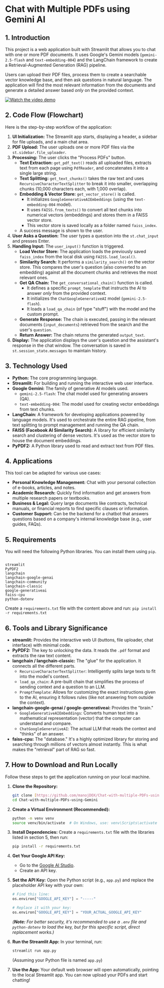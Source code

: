 # Chat with Multiple PDFs using Gemini AI

## 1. Introduction

This project is a web application built with Streamlit that allows you to chat with one or more PDF documents. It uses Google's Gemini models (`gemini-2.5-flash` and `text-embedding-004`) and the LangChain framework to create a Retrieval-Augmented Generation (RAG) pipeline.

Users can upload their PDF files, process them to create a searchable vector knowledge base, and then ask questions in natural language. The application will find the most relevant information from the documents and generate a detailed answer based *only* on the provided context.


[![Watch the video demo](https://github.com/user-attachments/assets/9b8d82e9-dd53-41c1-b380-df1dc158c5a0)](https://drive.google.com/file/d/13NgPCU6ZzaxyhY_yoNxWlofgiG46EUXj/view?usp=sharing)

## 2. Code Flow (Flowchart)

Here is the step-by-step workflow of the application:

1.  **UI Initialization:** The Streamlit app starts, displaying a header, a sidebar for file uploads, and a main chat area.
2.  **PDF Upload:** The user uploads one or more PDF files via the `st.sidebar.file_uploader`.
3.  **Processing:** The user clicks the "Process PDFs" button.
    * **Text Extraction:** `get_pdf_text()` reads all uploaded files, extracts text from each page using `PdfReader`, and concatenates it into a single large string.
    * **Text Splitting:** `get_text_chunks()` takes the raw text and uses `RecursiveCharacterTextSplitter` to break it into smaller, overlapping chunks (10,000 characters each, with 1,000 overlap).
    * **Embedding & Vector Store:** `get_vector_store()` is called.
        * It initializes `GoogleGenerativeAIEmbeddings` (using the `text-embedding-004` model).
        * It uses `FAISS.from_texts()` to convert all text chunks into numerical vectors (embeddings) and stores them in a FAISS vector store.
        * This vector store is saved locally as a folder named `faiss_index`.
    * A success message is shown to the user.
4.  **User Asks a Question:** The user types a question into the `st.chat_input` and presses Enter.
5.  **Handling Input:** The `user_input()` function is triggered.
    * **Load Vector Store:** The application loads the previously saved `faiss_index` from the local disk using `FAISS.load_local()`.
    * **Similarity Search:** It performs a `similarity_search()` on the vector store. This compares the user's question (also converted to an embedding) against all the document chunks and retrieves the most relevant ones.
    * **Get QA Chain:** The `get_conversational_chain()` function is called.
        * It defines a specific `prompt_template` that instructs the AI to answer *only* from the provided context.
        * It initializes the `ChatGoogleGenerativeAI` model (`gemini-2.5-flash`).
        * It loads a `load_qa_chain` (of type "stuff") with the model and the custom prompt.
    * **Generate Response:** The chain is executed, passing in the relevant documents (`input_documents`) retrieved from the search and the user's `question`.
    * **Return Answer:** The chain returns the generated `output_text`.
6.  **Display:** The application displays the user's question and the assistant's response in the chat window. The conversation is saved in `st.session_state.messages` to maintain history.

## 3. Technology Used

* **Python:** The core programming language.
* **Streamlit:** For building and running the interactive web user interface.
* **Google Gemini:** The family of generative AI models used.
    * `gemini-2.5-flash`: The chat model used for generating answers (QA).
    * `text-embedding-004`: The model used for creating vector embeddings from text chunks.
* **LangChain:** A framework for developing applications powered by language models. It's used to orchestrate the entire RAG pipeline, from text splitting to prompt management and running the QA chain.
* **FAISS (Facebook AI Similarity Search):** A library for efficient similarity search and clustering of dense vectors. It's used as the vector store to house the document embeddings.
* **PyPDF2:** A Python library used to read and extract text from PDF files.

## 4. Applications

This tool can be adapted for various use cases:

* **Personal Knowledge Management:** Chat with your personal collection of e-books, articles, and notes.
* **Academic Research:** Quickly find information and get answers from multiple research papers or textbooks.
* **Business & Legal:** Query large documents like contracts, technical manuals, or financial reports to find specific clauses or information.
* **Customer Support:** Can be the backend for a chatbot that answers questions based on a company's internal knowledge base (e.g., user guides, FAQs).

## 5. Requirements

You will need the following Python libraries. You can install them using `pip`.

```

streamlit
PyPDF2
langchain
langchain-google-genai
langchain-community
langchain-classic
google-generativeai
faiss-cpu
python-dotenv

````

Create a `requirements.txt` file with the content above and run:
`pip install -r requirements.txt`

## 6. Tools and Library Significance

* **streamlit:** Provides the interactive web UI (buttons, file uploader, chat interface) with minimal code.
* **PyPDF2:** The key to unlocking the data. It reads the `.pdf` format and extracts the raw text content.
* **langchain / langchain-classic:** The "glue" for the application. It connects all the different parts.
    * `RecursiveCharacterTextSplitter`: Intelligently splits large texts to fit into the model's context.
    * `load_qa_chain`: A pre-built chain that simplifies the process of sending context and a question to an LLM.
    * `PromptTemplate`: Allows for customizing the exact instructions given to the AI, ensuring it follows rules (like not answering from outside the context).
* **langchain-google-genai / google-generativeai:** Provides the "brain."
    * `GoogleGenerativeAIEmbeddings`: Converts human text into a mathematical representation (vector) that the computer can understand and compare.
    * `ChatGoogleGenerativeAI`: The actual LLM that reads the context and "thinks" of an answer.
* **faiss-cpu:** The "database." It's a highly optimized library for storing and searching through millions of vectors almost instantly. This is what makes the "retrieval" part of RAG so fast.

## 7. How to Download and Run Locally

Follow these steps to get the application running on your local machine.

1.  **Clone the Repository:**
    ```sh
    git clone [https://github.com/manojDOX/Chat-with-multiple-PDFs-using-Gemini](https://github.com/manojDOX/Chat-with-multiple-PDFs-using-Gemini)
    cd Chat-with-multiple-PDFs-using-Gemini
    ```

2.  **Create a Virtual Environment (Recommended):**
    ```sh
    python -m venv venv
    source venv/bin/activate  # On Windows, use: venv\Scripts\activate
    ```

3.  **Install Dependencies:**
    Create a `requirements.txt` file with the libraries listed in section 5, then run:
    ```sh
    pip install -r requirements.txt
    ```

4.  **Get Your Google API Key:**
    * Go to the [Google AI Studio](https://aistudio.google.com/app/apikey).
    * Create an API key.

5.  **Set the API Key:**
    Open the Python script (e.g., `app.py`) and replace the placeholder API key with your own:
    ```python
    # Find this line:
    os.environ["GOOGLE_API_KEY"] = "-----" 
    
    # Replace it with your key:
    os.environ["GOOGLE_API_KEY"] = "YOUR_ACTUAL_GOOGLE_API_KEY"
    ```
    *(**Note:** For better security, it's recommended to use a `.env` file and `python-dotenv` to load the key, but for this specific script, direct replacement works.)*

6.  **Run the Streamlit App:**
    In your terminal, run:
    ```sh
    streamlit run app.py
    ```
    (Assuming your Python file is named `app.py`)

7.  **Use the App:**
    Your default web browser will open automatically, pointing to the local Streamlit app. You can now upload your PDFs and start chatting!
